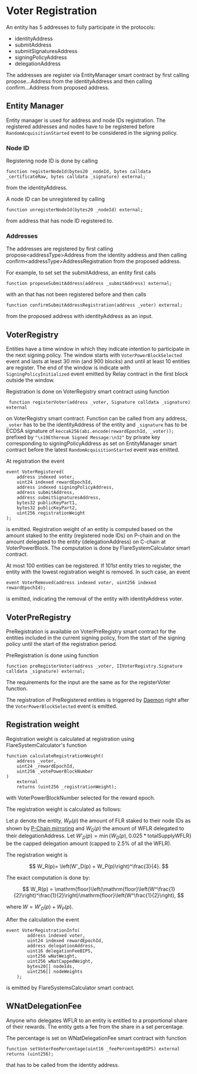 # Voter Registration

An entity has 5 addresses to fully participate in the protocols:

- identityAddress
- submitAddress
- submitSignaturesAddress
- signingPolicyAddress
- delegationAddress

The addresses are register via EntityManager smart contract by first calling propose...Address from the identityAddress and then calling confirm...Address from proposed address.

## Entity Manager

Entity manager is used for address and node IDs registration.
The registered addresses and nodes have to be registered before `RandomAcquisitionStarted` event to be considered in the signing policy.

### Node ID

Registering node ID is done by calling

```Solidity
function registerNodeId(bytes20 _nodeId, bytes calldata _certificateRaw, bytes calldata _signature) external;
```

from the identityAddress.

A node ID can be unregistered by calling

```Solidity
function unregisterNodeId(bytes20 _nodeId) external;
```

from address that has node ID registered to.

### Addresses

The addresses are registered by first calling propose\<addressType>Address from the identity address and
then calling confirm\<addressType>AddressRegistration from the proposed address.

For example, to set set the submitAddress, an entity first calls

```Solidity
function proposeSubmitAddress(address _submitAddress) external;
```

with an that has not been registered before and then
calls

```Solidity
function confirmSubmitAddressRegistration(address _voter) external;
```

from the proposed address with identityAddress as an input.

## VoterRegistry

Entities have a time window in which they indicate intention to participate in the next signing policy.
The window starts with `VoterPowerBlockSelected` event and lasts at least 30 min (and 900 blocks) and until at least 10 entities are register.
The end of the window is indicate with `SigningPolicyInitialized` event emitted by Relay contract in the first block outside the window.

Registration is done on VoterRegistry smart contract using function

```Solidity
 function registerVoter(address _voter, Signature calldata _signature) external
```

on VoterRegistry smart contract.
Function can be called from any address, `_voter` has to be the identityAddress of the entity and `_signature` has to be ECDSA signature of `keccak256(abi.encode(rewardEpochId, _voter));` prefixed by `"\x19Ethereum Signed Message:\n32"`
by private key corresponding to signingPolicyAddress as set on EntityManager smart contract before the latest `RandomAcquisitionStarted` event was emitted.

At registration the event

```Solidity
event VoterRegistered(
    address indexed voter,
    uint24 indexed rewardEpochId,
    address indexed signingPolicyAddress,
    address submitAddress,
    address submitSignaturesAddress,
    bytes32 publicKeyPart1,
    bytes32 publicKeyPart2,
    uint256 registrationWeight
);
```

is emitted.
Registration weight of an entity is computed based on the amount staked to the entity (registered node IDs) on P-chain and on the amount delegated to the entity (delegationAddress) on C-chain at VoterPowerBlock.
The computation is done by FlareSystemCalculator smart contract.

At most 100 entities can be registered.
If 101st entity tries to register, the entity with the lowest registration weight is removed.
In such case, an event

```Solidity
event VoterRemoved(address indexed voter, uint256 indexed rewardEpochId);
```

is emitted, indicating the removal of the entity with identityAddress voter.

## VoterPreRegistry

PreRegistration is available on VoterPreRegistry smart contract for the entities included in the current signing policy, from the start of the signing policy until the start of the registration period.

PreRegistration is done using function

```Solidity
function preRegisterVoter(address _voter, IIVoterRegistry.Signature calldata _signature) external;
```

The requirements for the input are the same as for the registerVoter function.

The registration of PreRegistered entities is triggered by [Daemon](Daemon.md) right after the `VoterPowerBlockSelected` event is emitted.

## Registration weight

Registration weight is calculated at registration using FlareSystemCalculator's function

```Solidity
function calculateRegistrationWeight(
    address _voter,
    uint24 _rewardEpochId,
    uint256 _votePowerBlockNumber
)
    external
    returns (uint256 _registrationWeight);
```

with VoterPowerBlockNumber selected for the reward epoch.

The registration weight is calculated as follows:

Let $p$ denote the entity, $W_P(p)$ the amount of FLR staked to their node IDs as shown by [P-Chain mirroring](Mirroring.md) and $W_D(p)$ the amount of WFLR delegated to their delegationAddress.
Let $W'_D(p) = \min\{W_D(p), 0.025 * \mathrm{totalSupplyWFLR}\}$ be the capped delegation amount (capped to $2.5\%$ of all the WFLR).

The registration weight is

$$
W_R(p)= \left(W'_D(p) + W_P(p)\right)^\frac{3}{4}.
$$

The exact computation is done by:

$$
W_R(p) = \mathrm{floor}\left(\mathrm{floor}\left(W^\frac{1}{2}\right)^\frac{1}{2}\right)\mathrm{floor}\left(W^\frac{1}{2}\right),
$$

where $W=W'_D(p) + W_P(p)$.

After the calculation the event

```Solidity
event VoterRegistrationInfo(
        address indexed voter,
        uint24 indexed rewardEpochId,
        address delegationAddress,
        uint16 delegationFeeBIPS,
        uint256 wNatWeight,
        uint256 wNatCappedWeight,
        bytes20[] nodeIds,
        uint256[] nodeWeights
    );
```

is emitted by FlareSystemsCalculator smart contract.

## WNatDelegationFee

Anyone who delegates WFLR to an entity is entitled to a proportional share of their rewards.
The entity gets a fee from the share in a set percentage.

The percentage is set on WNatDelegationFee smart contract with function

```Solidity
function setVoterFeePercentage(uint16 _feePercentageBIPS) external returns (uint256);
```

that has to be called from the identity address.
